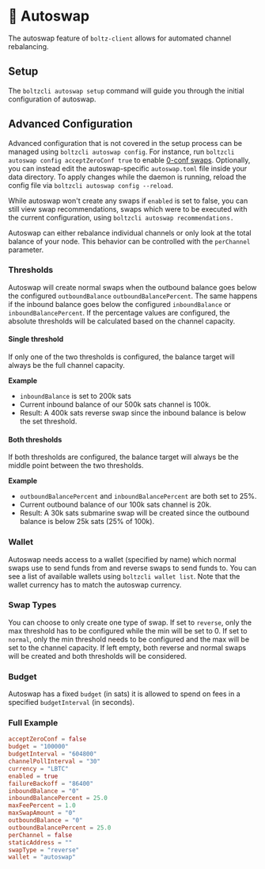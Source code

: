 # 🔁 Autoswap

The autoswap feature of `boltz-client` allows for automated channel rebalancing.

## Setup

The `boltzcli autoswap setup` command will guide you through the initial configuration of autoswap.

## Advanced Configuration

Advanced configuration that is not covered in the setup process can be managed using `boltzcli autoswap config`. For instance, run `boltzcli autoswap config acceptZeroConf true` to enable [0-conf swaps](https://docs.boltz.exchange/v/api/0-conf). Optionally, you can instead edit the autoswap-specific `autoswap.toml` file inside your data directory. To apply changes while the daemon is running, reload the config file via `boltzcli autoswap config --reload`.

While autoswap won't create any swaps if `enabled` is set to false, you can still view swap recommendations, swaps which were to be executed with the current configuration, using `boltzcli autoswap recommendations.`

Autoswap can either rebalance individual channels or only look at the total balance of your node. This behavior can be controlled with the `perChannel` parameter.

### Thresholds


Autoswap will create normal swaps when the outbound balance goes below the configured `outboundBalance` `outboundBalancePercent`.
The same happens if the inbound balance goes below the configured `inboundBalance` or `inboundBalancePercent`.
If the percentage values are configured, the absolute thresholds will be calculated based on the channel capacity.

#### Single threshold
If only one of the two thresholds is configured, the balance target will always be the full channel capacity.

**Example**
- `inboundBalance` is set to 200k sats 
- Current inbound balance of our 500k sats channel is 100k. 
- Result: A 400k sats reverse swap since the inbound balance is below the set threshold.

#### Both thresholds

If both thresholds are configured, the balance target will always be the middle point between the two thresholds.  

**Example**
- `outboundBalancePercent` and `inboundBalancePercent` are both set to 25%.
- Current outbound balance of our 100k sats channel is 20k.
- Result: A 30k sats submarine swap will be created since the outbound balance is below 25k sats (25% of 100k).

### Wallet

Autoswap needs access to a wallet (specified by name) which normal swaps use to send funds from and reverse swaps to send funds to. You can see a list of available wallets using `boltzcli wallet list`. Note that the wallet currency has to match the autoswap currency.

### Swap Types

You can choose to only create one type of swap. If set to `reverse`, only the max threshold has to be configured while the min will be set to 0. If set to `normal`, only the min threshold needs to be configured and the max will be set to the channel capacity. If left empty, both reverse and normal swaps will be created and both thresholds will be considered.

### Budget

Autoswap has a fixed `budget` (in sats) it is allowed to spend on fees in a specified `budgetInterval` (in seconds).

### Full Example

```toml
acceptZeroConf = false
budget = "100000"
budgetInterval = "604800"
channelPollInterval = "30"
currency = "LBTC"
enabled = true
failureBackoff = "86400"
inboundBalance = "0"
inboundBalancePercent = 25.0
maxFeePercent = 1.0
maxSwapAmount = "0"
outboundBalance = "0"
outboundBalancePercent = 25.0
perChannel = false
staticAddress = ""
swapType = "reverse"
wallet = "autoswap"
```

